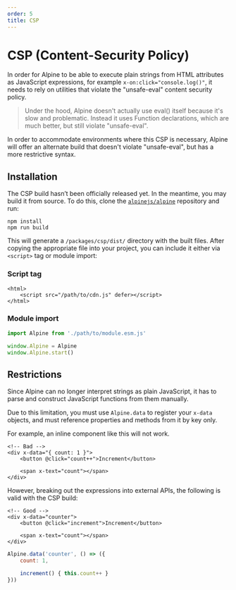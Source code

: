 ```yaml
---
order: 5
title: CSP
---
```


# CSP (Content-Security Policy)

In order for Alpine to be able to execute plain strings from HTML attributes as JavaScript expressions, for example `x-on:click="console.log()"`, it needs to rely on utilities that violate the "unsafe-eval" content security policy.

> Under the hood, Alpine doesn't actually use eval() itself because it's slow and problematic. Instead it uses Function declarations, which are much better, but still violate "unsafe-eval".

In order to accommodate environments where this CSP is necessary, Alpine will offer an alternate build that doesn't violate "unsafe-eval", but has a more restrictive syntax.

<a name="installation"></a>
## Installation

The CSP build hasn’t been officially released yet. In the meantime, you may build it from source. To do this, clone the [`alpinejs/alpine`](https://github.com/alpinejs/alpine) repository and run:

```shell
npm install
npm run build
```

This will generate a `/packages/csp/dist/` directory with the built files. After copying the appropriate file into your project, you can include it either via `<script>` tag or module import:

<a name="script-tag"></a>
### Script tag

```alpine
<html>
    <script src="/path/to/cdn.js" defer></script>
</html>
```

<a name="module-import"></a>
### Module import

```js
import Alpine from './path/to/module.esm.js'

window.Alpine = Alpine
window.Alpine.start()
```

<a name="restrictions"></a>
## Restrictions

Since Alpine can no longer interpret strings as plain JavaScript, it has to parse and construct JavaScript functions from them manually.

Due to this limitation, you must use `Alpine.data` to register your `x-data` objects, and must reference properties and methods from it by key only.

For example, an inline component like this will not work.

```alpine
<!-- Bad -->
<div x-data="{ count: 1 }">
    <button @click="count++">Increment</button>

    <span x-text="count"></span>
</div>
```

However, breaking out the expressions into external APIs, the following is valid with the CSP build:

```alpine
<!-- Good -->
<div x-data="counter">
    <button @click="increment">Increment</button>

    <span x-text="count"></span>
</div>
```
```js
Alpine.data('counter', () => ({
    count: 1,

    increment() { this.count++ }
}))
```
